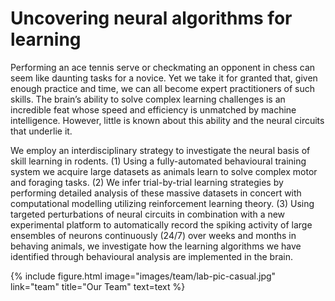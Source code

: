 ---
---

# Uncovering neural algorithms for learning

Performing an ace tennis serve or checkmating an opponent in chess can seem like daunting tasks for a novice. Yet we take it for granted that, given enough practice and time, we can all become expert practitioners of such skills. The brain’s ability to solve complex learning challenges is an incredible feat whose speed and efficiency is unmatched by machine intelligence. However, little is known about this ability and the neural circuits that underlie it. 

We employ an interdisciplinary strategy to investigate the neural basis of skill learning in rodents. (1) Using a fully-automated behavioural training system we acquire large datasets as animals learn to solve complex motor and foraging tasks. (2) We infer trial-by-trial learning strategies by performing detailed analysis of these massive datasets in concert with computational modelling utilizing reinforcement learning theory. (3) Using targeted perturbations of neural circuits in combination with a new experimental platform to automatically record the spiking activity of large ensembles of neurons continuously (24/7) over weeks and months in behaving animals, we investigate how the learning algorithms we have identified through behavioural analysis are implemented in the brain.


{%
  include figure.html
  image="images/team/lab-pic-casual.jpg"
  link="team"
  title="Our Team"
  text=text
%}

